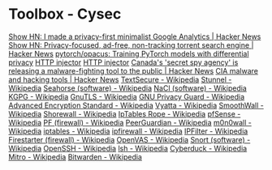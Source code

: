 # Toolbox - Cysec

[Show HN: I made a privacy-first minimalist Google Analytics | Hacker News](https://news.ycombinator.com/item?id=18024277)
[Show HN: Privacy-focused, ad-free, non-tracking torrent search engine | Hacker News](https://news.ycombinator.com/item?id=13423629)
[pytorch/opacus: Training PyTorch models with differential privacy](https://github.com/pytorch/opacus)
[HTTP injector](https://apps.evozi.com/httpinjector/)
[HTTP injector](https://play.google.com/store/apps/details?id=com.evozi.injector)
[Canada's 'secret spy agency' is releasing a malware-fighting tool to the public | Hacker News](https://news.ycombinator.com/item?id=15508298)
[CIA malware and hacking tools | Hacker News](https://news.ycombinator.com/item?id=13810015)
[TextSecure - Wikipedia](https://en.wikipedia.org/wiki/TextSecure)
[Stunnel - Wikipedia](https://en.wikipedia.org/wiki/Stunnel)
[Seahorse (software) - Wikipedia](https://en.wikipedia.org/wiki/Seahorse_(software))
[NaCl (software) - Wikipedia](https://en.wikipedia.org/wiki/NaCl_(software))
[KGPG - Wikipedia](https://en.wikipedia.org/wiki/KGPG)
[GnuTLS - Wikipedia](https://en.wikipedia.org/wiki/GnuTLS)
[GNU Privacy Guard - Wikipedia](https://en.wikipedia.org/wiki/GNU_Privacy_Guard)
[Advanced Encryption Standard - Wikipedia](https://en.wikipedia.org/wiki/Advanced_Encryption_Standard)
[Vyatta - Wikipedia](https://en.wikipedia.org/wiki/Vyatta)
[SmoothWall - Wikipedia](https://en.wikipedia.org/wiki/SmoothWall)
[Shorewall - Wikipedia](https://en.wikipedia.org/wiki/Shorewall)
[IpTables Rope - Wikipedia](https://en.wikipedia.org/wiki/IpTables_Rope)
[pfSense - Wikipedia](https://en.wikipedia.org/wiki/PfSense)
[PF (firewall) - Wikipedia](https://en.wikipedia.org/wiki/PF_(firewall))
[PeerGuardian - Wikipedia](https://en.wikipedia.org/wiki/PeerGuardian)
[m0n0wall - Wikipedia](https://en.wikipedia.org/wiki/M0n0wall)
[iptables - Wikipedia](https://en.wikipedia.org/wiki/Iptables)
[ipfirewall - Wikipedia](https://en.wikipedia.org/wiki/Ipfirewall)
[IPFilter - Wikipedia](https://en.wikipedia.org/wiki/IPFilter)
[Firestarter (firewall) - Wikipedia](https://en.wikipedia.org/wiki/Firestarter_(firewall))
[OpenVAS - Wikipedia](https://en.wikipedia.org/wiki/OpenVAS)
[Snort (software) - Wikipedia](https://en.wikipedia.org/wiki/Snort_(software))
[OpenSSH - Wikipedia](https://en.wikipedia.org/wiki/OpenSSH)
[lsh - Wikipedia](https://en.wikipedia.org/wiki/Lsh)
[Cyberduck - Wikipedia](https://en.wikipedia.org/wiki/Cyberduck)
[Mitro - Wikipedia](https://en.wikipedia.org/wiki/Mitro)
[Bitwarden - Wikipedia](https://en.wikipedia.org/wiki/Bitwarden)
